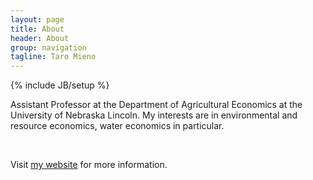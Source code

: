 ```yaml
---
layout: page
title: About
header: About
group: navigation
tagline: Taro Mieno
---
```

{% include JB/setup %}

Assistant Professor at the Department of Agricultural Economics at the University of Nebraska Lincoln.
My interests are in environmental and resource economics, water economics in particular.

<br />

Visit [my website](http://taromieno.com/academic/) for more information.

<!-- ![center](/figs/tower.jpg) -->



